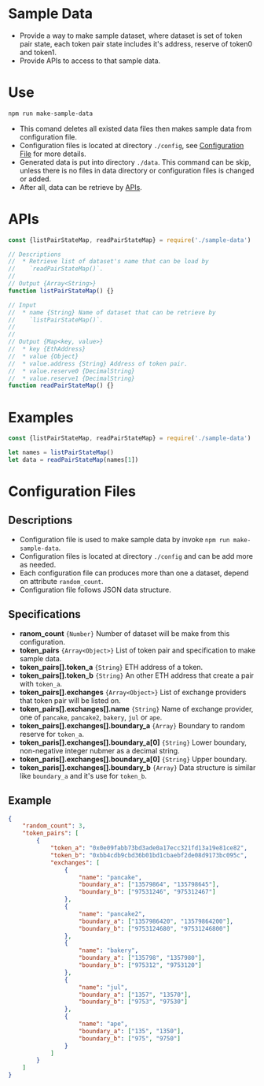 # Sample Data

* Provide a way to make sample dataset, where dataset is set of token pair
  state, each token pair state includes it's address, reserve of token0 and
  token1.
* Provide APIs to access to that sample data.

# Use

```bash
npm run make-sample-data
```

* This comand deletes all existed data files then makes sample data from
  configuration file.
* Configuration files is located at directory `./config`, see [Configuration
  File](#configuration-file) for more details.
* Generated data is put into directory `./data`. This command can be skip,
  unless there is no files in data directory or configuration files is changed
  or added.
* After all, data can be retrieve by [APIs](#apis).

# APIs

```js
const {listPairStateMap, readPairStateMap} = require('./sample-data')
```

```js
// Descriptions
//  * Retrieve list of dataset's name that can be load by
//    `readPairStateMap()`.
//
// Output {Array<String>}
function listPairStateMap() {}
```

```js
// Input
//  * name {String} Name of dataset that can be retrieve by
//    `listPairStateMap()`.
//
//
// Output {Map<key, value>}
//  * key {EthAddress}
//  * value {Object}
//  * value.address {String} Address of token pair.
//  * value.reserve0 {DecimalString}
//  * value.reserve1 {DecimalString}
function readPairStateMap() {}
```

# Examples

```js
const {listPairStateMap, readPairStateMap} = require('./sample-data')

let names = listPairStateMap()
let data = readPairStateMap(names[1])
```

# Configuration Files

## Descriptions

* Configuration file is used to make sample data by invoke `npm run
  make-sample-data`.
* Configuration files is located at directory `./config` and can be add more
  as needed.
* Each configuration file can produces more than one a dataset, depend on
  attribute `random_count`.
* Configuration file follows JSON data structure. 

## Specifications

* **ranom_count** `{Number}` Number of dataset will be make from this
  configuration.
* **token_pairs** `{Array<Object>}` List of token pair and specification to
  make sample data.
* **token_pairs[].token_a** `{String}` ETH address of a token.
* **token_pairs[].token_b** `{String}` An other ETH address that create a pair
  with `token_a`.
* **token_pairs[].exchanges** `{Array<Object>}` List of exchange providers that
  token pair will be listed on.
* **token_pairs[].exchanges[].name** `{String}` Name of exchange provider, one
  of `pancake`, `pancake2`, `bakery`, `jul` or `ape`.
* **token_pairs[].exchanges[].boundary_a** `{Array}` Boundary to random reserve
  for `token_a`.
* **token_paris[].exchanges[].boundary_a[0]** `{String}` Lower boundary,
  non-negative integer nubmer as a decimal string.
* **token_paris[].exchanges[].boundary_a[0]** `{String}` Upper boundary.
* **token_paris[].exchanges[].boundary_b** `{Array}` Data structure is similar
  like `boundary_a` and it's use for `token_b`.

## Example

```json
{
    "random_count": 3,
    "token_pairs": [
        {
            "token_a": "0x0e09fabb73bd3ade0a17ecc321fd13a19e81ce82",
            "token_b": "0xbb4cdb9cbd36b01bd1cbaebf2de08d9173bc095c",
            "exchanges": [
                {
                    "name": "pancake",
                    "boundary_a": ["13579864", "135798645"],
                    "boundary_b": ["97531246", "975312467"]
                },
                {
                    "name": "pancake2",
                    "boundary_a": ["1357986420", "13579864200"],
                    "boundary_b": ["9753124680", "97531246800"]
                },
                {
                    "name": "bakery",
                    "boundary_a": ["135798", "1357980"],
                    "boundary_b": ["975312", "9753120"]
                },
                {
                    "name": "jul",
                    "boundary_a": ["1357", "13570"],
                    "boundary_b": ["9753", "97530"]
                },
                {
                    "name": "ape",
                    "boundary_a": ["135", "1350"],
                    "boundary_b": ["975", "9750"]
                }
            ]
        }
    ]
}
```
